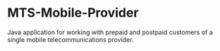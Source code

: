 # MTS-Mobile-Provider
Java application for working with prepaid and postpaid customers of a single mobile telecommunications provider.
